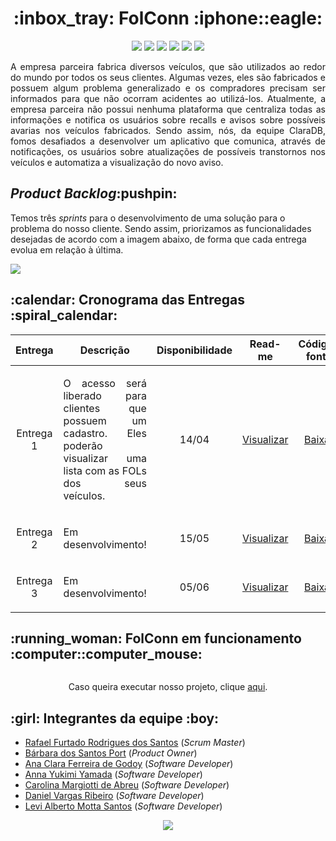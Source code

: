 <html>
  <h1 align="center">:inbox_tray: FolConn :iphone::eagle:</h1>
  <p align="center">
    <img src="https://img.shields.io/badge/TypeScript-007ACC?style=for-the-badge&logo=typescript&logoColor=white"/>
    <img src="https://img.shields.io/badge/React_Native-20232A?style=for-the-badge&logo=react&logoColor=61DAFB"/>
    <img src="https://img.shields.io/badge/Python-3776AB?style=for-the-badge&logo=python&logoColor=white"/>
    <img src="https://img.shields.io/badge/Flask-000000?style=for-the-badge&logo=flask&logoColor=white"/>
    <img src="https://img.shields.io/badge/MongoDB-4EA94B?style=for-the-badge&logo=mongodb&logoColor=white"/>
    <img src="https://img.shields.io/badge/expo-1C1E24?style=for-the-badge&logo=expo&logoColor=#D04A37"/>
  </p>
  <p align="justify">A empresa parceira fabrica diversos veículos, que são utilizados ao redor do mundo por todos os seus clientes. Algumas vezes, eles são fabricados e possuem algum problema generalizado e os compradores precisam ser informados para que não ocorram acidentes ao utilizá-los. Atualmente, a empresa parceira não possui nenhuma plataforma que centraliza todas as informações e notifica os usuários sobre recalls e avisos sobre possíveis avarias nos veículos fabricados. Sendo assim, nós, da equipe ClaraDB, fomos desafiados a desenvolver um aplicativo que comunica, através de notificações, os usuários sobre atualizações de possíveis transtornos nos veículos e automatiza a visualização do novo aviso.</p>
  
  <h2><i>Product Backlog</i>:pushpin:</h2>
  <p>Temos três <i>sprints</i> para o desenvolvimento de uma solução para o problema do nosso cliente. Sendo assim, priorizamos as funcionalidades desejadas de acordo com a imagem abaixo, de forma que cada entrega evolua em relação à última.</p>
  <img src="https://raw.githubusercontent.com/barbaraport/api-claradb/main/docs/backlog/backlog.png"/>
  
  <h2>:calendar: Cronograma das Entregas :spiral_calendar:</h2>
                     <table>
                            <thead>
                                   <th width=100px>Entrega</th>
                                   <th width=450px>Descrição</th>
                                   <th width=70px>Disponibilidade</th>
                                   <th width=45px>Read-me</th>
                                   <th width=65px>Código-fonte</th>
                            </thead>
                            <tr>
                                   <td><p align="center">Entrega 1</p></td>
                                   <td><p align="justify">O acesso será liberado para clientes que possuem um cadastro. Eles poderão visualizar uma lista com as FOLs dos seus veículos.</p></td>
                                   <td><p align="center">14/04</p></td>
                                   <td><p align="center"><a href="https://github.com/barbaraport/api-claradb/blob/main/docs/sprint_readmes/README_s1.md">Visualizar</a></p></td>
                                   <td><p align="center"><a href="https://github.com/barbaraport/api-claradb/releases/tag/v0.1">Baixar</a></p></td>
                            </tr>
                            <tr>
                                   <td><p align="center">Entrega 2</p></td>
                                   <td><p align="justify">Em desenvolvimento!</p></td>
                                   <td><p align="center">15/05</p></td>
                                   <td><p align="center"><a href="">Visualizar</a></p></td>
                                   <td><p align="center"><a href="">Baixar</a></p></td>
                            </tr>
                            <tr>
                                   <td><p align="center">Entrega 3</p></td>
                                   <td><p align="justify">Em desenvolvimento!</p></td>
                                   <td><p align="center">05/06</p></td>
                                   <td><p align="center"><a href="">Visualizar</a></p></td>
                                   <td><p align="center"><a href="">Baixar</a></p></td>
                            </tr>
                     </table>
  
  <h2>:running_woman: FolConn em funcionamento :computer::computer_mouse:</h2>
  <p align="center">
    <img/>
  </p>
  <p align="center">Caso queira executar nosso projeto, clique <a href="https://github.com/barbaraport/api-claradb/tree/main/docs/running_project">aqui</a>.</p>
 
  
  <h2>:girl: Integrantes da equipe :boy:</h2>
  <ul>
    <li><a href="https://www.linkedin.com/in/rafael-furtado-613a9712a/">Rafael Furtado Rodrigues dos Santos</a> (<i>Scrum Master</i>)</li>
    <li><a href="https://www.linkedin.com/in/b%C3%A1rbara-port-402158198/">Bárbara dos Santos Port</a> (<i>Product Owner</i>)</li>
    <li><a href="https://www.linkedin.com/in/ana-clara-godoy-2973381b2/">Ana Clara Ferreira de Godoy</a> (<i>Software Developer</i>)</li>
    <li><a href="https://www.linkedin.com/in/anna-yukimi-yamada-6ba23b149/">Anna Yukimi Yamada</a> (<i>Software Developer</i>)</li>
    <li><a href="https://www.linkedin.com/in/carolina-margiotti-703897193/">Carolina Margiotti de Abreu</a> (<i>Software Developer</i>)</li>
    <li><a href="https://www.linkedin.com/in/daniel-vargas-8b806a184/">Daniel Vargas Ribeiro</a> (<i>Software Developer</i>)</li>
    <li><a href="https://www.linkedin.com/in/levi-motta-5001a2173/">Levi Alberto Motta Santos</a> (<i>Software Developer</i>)</li>
  </ul>
  
  <p align="center">
    <img src="http://ForTheBadge.com/images/badges/built-with-love.svg"/>
  </p>
</html>
